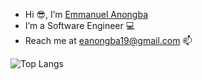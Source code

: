 - Hi 😎, I’m [Emmanuel Anongba](https://github.com/manuelnongba?tab=repositories)
- I’m a Software Engineer 💻
- Reach me at eanongba19@gmail.com 📫

<!---
manuelnongba/manuelnongba is a ✨ special ✨ repository because its `README.md` (this file) appears on your GitHub profile.
You can click the Preview link to take a look at your changes.
--->
<!-- ![GitHub Stats](https://github-readme-stats.vercel.app/api?username=manuelnongba&theme=radical) -->
![Top Langs](https://github-readme-stats.vercel.app/api/top-langs/?username=manuelnongba&layout=compact&theme=radical)
<!-- ![GitHub Streak](https://streak-stats.demolab.com/?user=manuelnongba&theme=radical) -->
